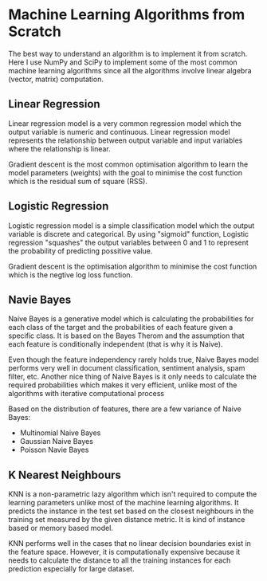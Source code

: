 # Machine Learning Algorithms from Scratch
The best way to understand an algorithm is to implement it from scratch. Here I use NumPy and SciPy to implement some of the most common machine learning algorithms since all the algorithms involve linear algebra (vector, matrix) computation.

## Linear Regression
Linear regression model is a very common regression model which the output variable is numeric and continuous. Linear regression model represents the relationship between output variable and input variables where the relationship is linear.

Gradient descent is the most common optimisation algorithm to learn the model parameters (weights) with the goal to minimise the cost function which is the residual sum of square (RSS).

## Logistic Regression
Logistic regression model is a simple classification model which the output variable is discrete and categorical. By using "sigmoid" function, Logistic regression "squashes" the output variables between 0 and 1 to represent the probability of predicting possitive value. 

Gradient descent is the optimisation algorithm to minimise the cost function which is the negtive log loss function.

## Navie Bayes
Naive Bayes is a generative model which is calculating the probabilities for each class of the target and the probabilities of each feature given a specific class. It is based on the Bayes Therom and the assumption that each feature is conditionally independent (that is why it is Naive).

Even though the feature independency rarely holds true, Naive Bayes model performs very well in document classification, sentiment analysis, spam filter, etc. Another nice thing of Naive Bayes is it only needs to calculate the required probabilities which makes it very efficient, unlike most of the algorithms with iterative computational process

Based on the distribution of features, there are a few variance of Naive Bayes:
* Multinomial Naive Bayes
* Gaussian Naive Bayes
* Poisson Navie Bayes

## K Nearest Neighbours
KNN is a non-parametric lazy algorithm which isn't required to compute the learning parameters unlike most of the machine learning algorithms. It predicts the instance in the test set based on the closest neighbours in the training set measured by the given distance metric. It is kind of instance based or memory based model.

KNN performs well in the cases that no linear decision boundaries exist in the feature space. However, it is computationally expensive because it needs to calculate the distance to all the training instances for each prediction especially for large dataset.
